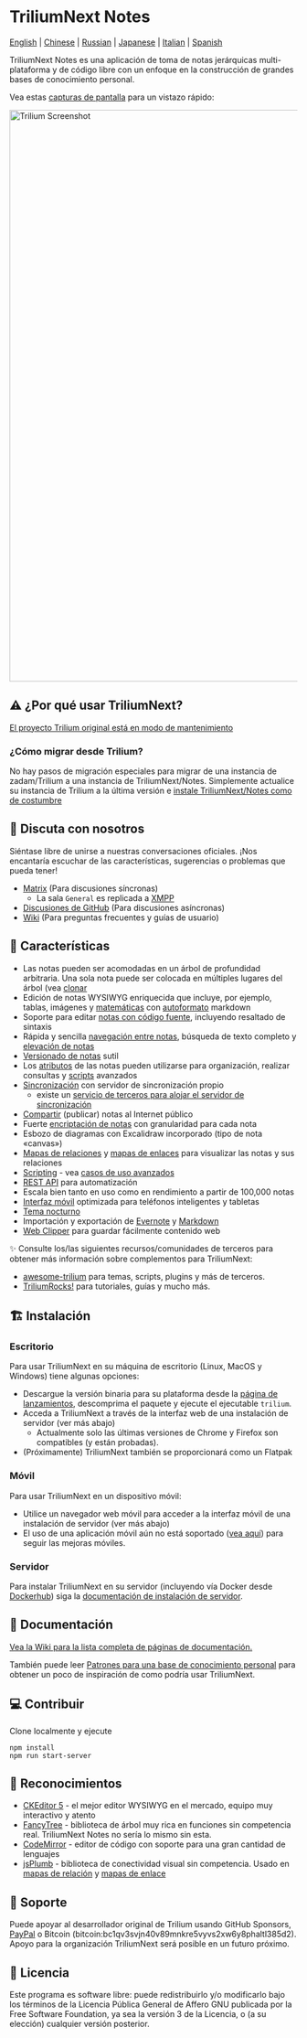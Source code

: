 # TriliumNext Notes

[English](https://github.com/TriliumNext/Notes/blob/master/README.md) | [Chinese](https://github.com/TriliumNext/Notes/blob/master/README-ZH_CN.md) | [Russian](https://github.com/TriliumNext/Notes/blob/master/README.ru.md) | [Japanese](https://github.com/TriliumNext/Notes/blob/master/README.ja.md) | [Italian](https://github.com/TriliumNext/Notes/blob/master/README.it.md) | [Spanish](https://github.com/TriliumNext/Notes/blob/master/README.es.md)

TriliumNext Notes es una aplicación de toma de notas jerárquicas multi-plataforma y de código libre con un enfoque en la construcción de grandes bases de conocimiento personal.

Vea estas [capturas de pantalla](https://triliumnext.github.io/Docs/Wiki/screenshot-tour) para un vistazo rápido:

<a href="https://triliumnext.github.io/Docs/Wiki/screenshot-tour"><img src="https://github.com/TriliumNext/Docs/blob/main/Wiki/images/screenshot.png?raw=true" alt="Trilium Screenshot" width="1000"></a>

## ⚠️ ¿Por qué usar TriliumNext?

[El proyecto Trilium original está en modo de mantenimiento](https://github.com/zadam/trilium/issues/4620)

### ¿Cómo migrar desde Trilium?

No hay pasos de migración especiales para migrar de una instancia de zadam/Trilium a una instancia de TriliumNext/Notes. Simplemente actualice su instancia de Trilium a la última versión e [instale TriliumNext/Notes como de costumbre](#-Instalación)

## 💬 Discuta con nosotros

Siéntase libre de unirse a nuestras conversaciones oficiales. ¡Nos encantaría escuchar de las características, sugerencias o problemas que pueda tener!

- [Matrix](https://matrix.to/#/#triliumnext:matrix.org) (Para discusiones síncronas)
  - La sala `General` es replicada a [XMPP](xmpp:discuss@trilium.thisgreat.party?join)
- [Discusiones de GitHub](https://github.com/TriliumNext/Notes/discussions) (Para discusiones asíncronas)
- [Wiki](https://triliumnext.github.io/Docs/) (Para preguntas frecuentes y guías de usuario)

## 🎁 Características

- Las notas pueden ser acomodadas en un árbol de profundidad arbitraria. Una sola nota puede ser colocada en múltiples lugares del árbol (vea [clonar](https://triliumnext.github.io/Docs/Wiki/cloning-notes)
- Edición de notas WYSIWYG enriquecida que incluye, por ejemplo, tablas, imágenes y [matemáticas](https://triliumnext.github.io/Docs/Wiki/text-notes) con [autoformato](https://triliumnext.github.io/Docs/Wiki/text-notes#autoformat) markdown
- Soporte para editar [notas con código fuente](https://triliumnext.github.io/Docs/Wiki/code-notes), incluyendo resaltado de sintaxis
- Rápida y sencilla [navegación entre notas](https://triliumnext.github.io/Docs/Wiki/note-navigation), búsqueda de texto completo y [elevación de notas](https://triliumnext.github.io/Docs/Wiki/note-hoisting)
- [Versionado de notas](https://triliumnext.github.io/Docs/Wiki/note-revisions) sutil
- Los [atributos](https://triliumnext.github.io/Docs/Wiki/attributes) de las notas pueden utilizarse para organización, realizar consultas y [scripts](https://triliumnext.github.io/Docs/Wiki/scripts) avanzados
- [Sincronización](https://triliumnext.github.io/Docs/Wiki/synchronization) con servidor de sincronización propio
  - existe un [servicio de terceros para alojar el servidor de sincronización](https://trilium.cc/paid-hosting)
- [Compartir](https://triliumnext.github.io/Docs/Wiki/sharing) (publicar) notas al Internet público
- Fuerte [encriptación de notas](https://triliumnext.github.io/Docs/Wiki/protected-notes) con granularidad para cada nota
- Esbozo de diagramas con Excalidraw incorporado (tipo de nota «canvas»)
- [Mapas de relaciones](<https://triliumnext.github.io/Docs/Wiki/relation-map>) y [mapas de enlaces](https://triliumnext.github.io/Docs/Wiki/link-map) para visualizar las notas y sus relaciones
- [Scripting](https://triliumnext.github.io/Docs/Wiki/scripts) - vea [casos de uso avanzados](https://triliumnext.github.io/Docs/Wiki/advanced-showcases)
- [REST API](https://triliumnext.github.io/Docs/Wiki/etapi) para automatización
- Escala bien tanto en uso como en rendimiento a partir de 100,000 notas
- [Interfaz móvil](https://triliumnext.github.io/Docs/Wiki/mobile-frontend) optimizada para teléfonos inteligentes y tabletas
- [Tema nocturno](https://triliumnext.github.io/Docs/Wiki/themes)
- Importación y exportación de [Evernote](https://triliumnext.github.io/Docs/Wiki/evernote-import) y [Markdown](https://triliumnext.github.io/Docs/Wiki/markdown)
- [Web Clipper](https://triliumnext.github.io/Docs/Wiki/web-clipper) para guardar fácilmente contenido web

✨ Consulte los/las siguientes recursos/comunidades de terceros para obtener más información sobre complementos para TriliumNext:

- [awesome-trilium](https://github.com/Nriver/awesome-trilium) para temas, scripts, plugins y más de terceros.
- [TriliumRocks!](https://trilium.rocks/) para tutoriales, guías y mucho más.

## 🏗 Instalación

### Escritorio

Para usar TriliumNext en su máquina de escritorio (Linux, MacOS y Windows) tiene algunas opciones:

- Descargue la versión binaria para su plataforma desde la [página de lanzamientos](https://github.com/TriliumNext/Notes/releases/latest), descomprima el paquete y ejecute el ejecutable `trilium`.
- Acceda a TriliumNext a través de la interfaz web de una instalación de servidor (ver más abajo)
  - Actualmente solo las últimas versiones de Chrome y Firefox son compatibles (y están probadas).
- (Próximamente) TriliumNext también se proporcionará como un Flatpak

### Móvil

Para usar TriliumNext en un dispositivo móvil:

- Utilice un navegador web móvil para acceder a la interfaz móvil de una instalación de servidor (ver más abajo)
- El uso de una aplicación móvil aún no está soportado ([vea aquí](https://github.com/TriliumNext/Notes/issues/72)) para seguir las mejoras móviles.

### Servidor

Para instalar TriliumNext en su servidor (incluyendo vía Docker desde [Dockerhub](https://hub.docker.com/r/triliumnext/notes)) siga la [documentación de instalación de servidor](https://triliumnext.github.io/Docs/Wiki/server-installation).

## 📝 Documentación

[Vea la Wiki para la lista completa de páginas de documentación.](https://triliumnext.github.io/Docs)

También puede leer [Patrones para una base de conocimiento personal](https://triliumnext.github.io/Docs/Wiki/patterns-of-personal-knowledge) para obtener un poco de inspiración de como podría usar TriliumNext.

## 💻 Contribuir

Clone localmente y ejecute

```shell
npm install
npm run start-server
```

## 👏 Reconocimientos

- [CKEditor 5](https://github.com/ckeditor/ckeditor5) - el mejor editor WYSIWYG en el mercado, equipo muy interactivo y atento
- [FancyTree](https://github.com/mar10/fancytree) - biblioteca de árbol muy rica en funciones sin competencia real. TriliumNext Notes no sería lo mismo sin esta.
- [CodeMirror](https://github.com/codemirror/CodeMirror) - editor de código con soporte para una gran cantidad de lenguajes
- [jsPlumb](https://github.com/jsplumb/jsplumb) - biblioteca de conectividad visual sin competencia. Usado en [mapas de relación](https://triliumnext.github.io/Docs/Wiki/Relation-map) y [mapas de enlace](https://triliumnext.github.io/Docs/Wiki/Link-map)

## 🤝 Soporte

Puede apoyar al desarrollador original de Trilium usando GitHub Sponsors, [PayPal](https://paypal.me/za4am) o Bitcoin (bitcoin:bc1qv3svjn40v89mnkre5vyvs2xw6y8phaltl385d2).
Apoyo para la organización TriliumNext será posible en un futuro próximo.

## 🔑 Licencia

Este programa es software libre: puede redistribuirlo y/o modificarlo bajo los términos de la Licencia Pública General de Affero GNU publicada por la Free Software Foundation, ya sea la versión 3 de la Licencia, o (a su elección) cualquier versión posterior.
